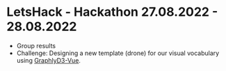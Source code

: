 # LetsHack - Hackathon 27.08.2022 - 28.08.2022

-   Group results
-   Challenge: Designing a new template (drone) for our visual vocabulary using [GraphlyD3-Vue](https://github.com/LiveReader/graphly-d3-vue).
